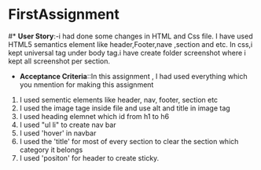 # FirstAssignment

#* **User Story**:-i had done some changes in HTML and Css file. I have used HTML5 semantics element like header,Footer,nave ,section and etc. In css,i kept universal tag under body tag.i have create folder screenshot where i kept all  screenshot per section. 

* **Acceptance Criteria**::In this assignment , I had used everything which you nmention for making this assignment
1. I used sementic elements like header, nav, footer,  section etc
2. I used the image tage inside file and use alt and title in image tag
3. I used heading elemnet which id from h1 to h6
4. I used "ul li" to create nav bar 
5. I used 'hover' in navbar
6. I used the 'title' for most of every section to clear the section which category it belongs
7. I used 'positon' for header to create sticky.